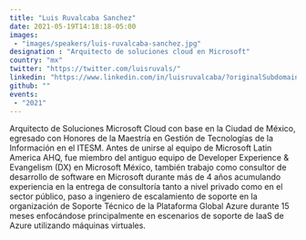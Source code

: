 ```yaml
---
title: "Luis Ruvalcaba Sanchez"
date: 2021-05-19T14:18:18-05:00
images:
 - "images/speakers/luis-ruvalcaba-sanchez.jpg"
designation : "Arquitecto de soluciones cloud en Microsoft"
country: "mx"
twitter: "https://twitter.com/luisruvals/"
linkedin: "https://www.linkedin.com/in/luisruvalcaba/?originalSubdomain=mx"
github: ""
events:
 - "2021"
---
```


Arquitecto de Soluciones Microsoft Cloud con base en la Ciudad de México, egresado con Honores de la Maestría en Gestión de Tecnologías de la Información en el ITESM. Antes de unirse al equipo de Microsoft Latin America AHQ, fue miembro del antiguo equipo de Developer Experience & Evangelism (DX) en Microsoft México, también trabajo como consultor de desarrollo de software en Microsoft durante más de 4 años acumulando experiencia en la entrega de consultoría tanto a nivel privado como en el sector público, paso a ingeniero de escalamiento de soporte en la organización de Soporte Técnico de la Plataforma Global Azure durante 15 meses enfocándose principalmente en escenarios de soporte de IaaS de Azure utilizando máquinas virtuales.
